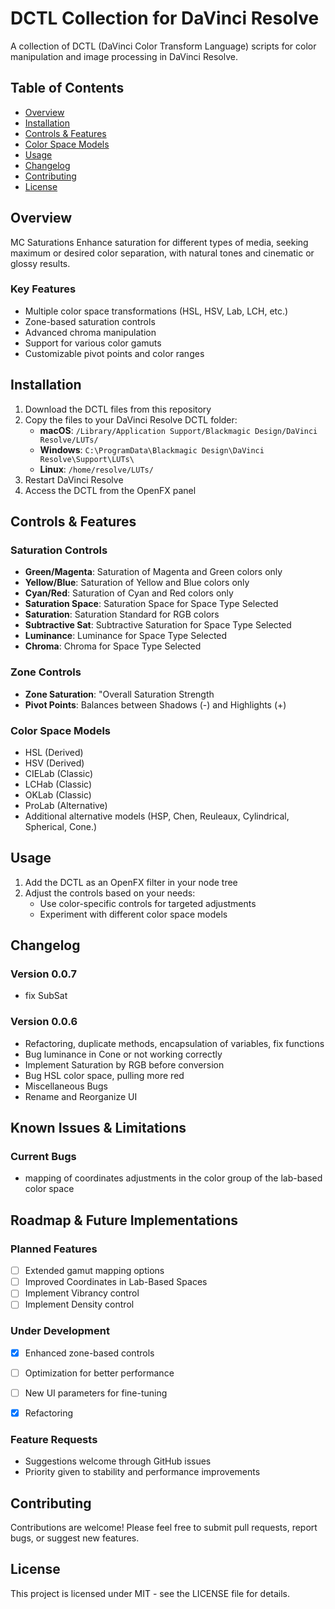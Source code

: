 # DCTL Collection for DaVinci Resolve

A collection of DCTL (DaVinci Color Transform Language) scripts for color manipulation and image processing in DaVinci Resolve.

## Table of Contents

- [Overview](#overview)
- [Installation](#installation)
- [Controls & Features](#controls--features)
- [Color Space Models](#color-space-models)
- [Usage](#usage)
- [Changelog](#changelog)
- [Contributing](#contributing)
- [License](#license)

## Overview

MC Saturations
Enhance saturation for different types of media, seeking maximum or desired color separation, with natural tones and cinematic or glossy results.

### Key Features

- Multiple color space transformations (HSL, HSV, Lab, LCH, etc.)
- Zone-based saturation controls
- Advanced chroma manipulation
- Support for various color gamuts
- Customizable pivot points and color ranges

## Installation

1. Download the DCTL files from this repository
2. Copy the files to your DaVinci Resolve DCTL folder:
   - **macOS**: `/Library/Application Support/Blackmagic Design/DaVinci Resolve/LUTs/`
   - **Windows**: `C:\ProgramData\Blackmagic Design\DaVinci Resolve\Support\LUTs\`
   - **Linux**: `/home/resolve/LUTs/`
3. Restart DaVinci Resolve
4. Access the DCTL from the OpenFX panel

## Controls & Features

### Saturation Controls

- **Green/Magenta**: Saturation of Magenta and Green colors only
- **Yellow/Blue**: Saturation of Yellow and Blue colors only
- **Cyan/Red**: Saturation of Cyan and Red colors only
- **Saturation Space**: Saturation Space for Space Type Selected
- **Saturation**: Saturation Standard for RGB colors
- **Subtractive Sat**: Subtractive Saturation for Space Type Selected
- **Luminance**: Luminance for Space Type Selected
- **Chroma**: Chroma for Space Type Selected

### Zone Controls

- **Zone Saturation**: "Overall Saturation Strength
- **Pivot Points**: Balances between Shadows (-) and Highlights (+)

### Color Space Models

- HSL (Derived)
- HSV (Derived)
- CIELab (Classic)
- LCHab (Classic)
- OKLab (Classic)
- ProLab (Alternative)
- Additional alternative models (HSP, Chen, Reuleaux, Cylindrical, Spherical, Cone.)

## Usage

1. Add the DCTL as an OpenFX filter in your node tree
2. Adjust the controls based on your needs:
   - Use color-specific controls for targeted adjustments
   - Experiment with different color space models

## Changelog

### Version 0.0.7
- fix SubSat

### Version 0.0.6
- Refactoring, duplicate methods, encapsulation of variables, fix functions
- Bug luminance in Cone or not working correctly
- Implement Saturation by RGB before conversion
- Bug HSL color space, pulling more red
- Miscellaneous Bugs
- Rename and Reorganize UI

## Known Issues & Limitations

### Current Bugs
- mapping of coordinates adjustments in the color group of the lab-based color space

## Roadmap & Future Implementations

### Planned Features
- [ ] Extended gamut mapping options
- [ ] Improved Coordinates in Lab-Based Spaces
- [ ] Implement Vibrancy control
- [ ] Implement Density control 

### Under Development
- [x] Enhanced zone-based controls
- [ ] Optimization for better performance
- [ ] New UI parameters for fine-tuning
- [x] Refactoring


### Feature Requests
- Suggestions welcome through GitHub issues
- Priority given to stability and performance improvements


## Contributing

Contributions are welcome! Please feel free to submit pull requests, report bugs, or suggest new features.

## License

This project is licensed under MIT - see the LICENSE file for details.